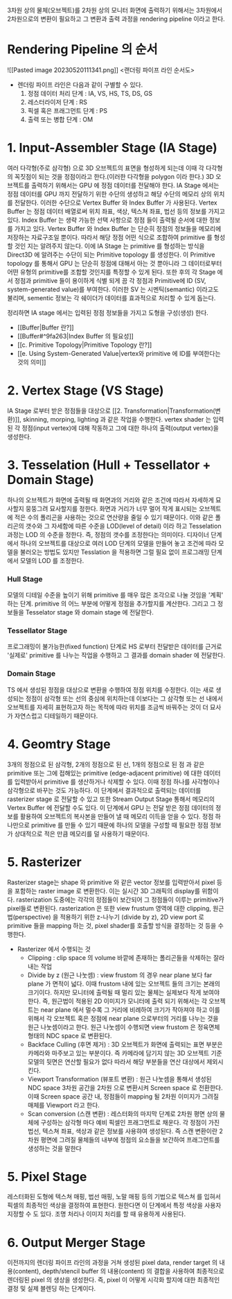 3차원 상의 물체(오브젝트)를 2차원 상의 모니터 화면에 출력하기 위해서는 3차원에서 2차원으로의 변환이 필요하고 그 변환과 출력 과정을 rendering pipeline 이라고 한다.

# Rendering Pipeline 의 순서

![[Pasted image 20230520111341.png]]
<랜더링 파이프 라인 순서도>

- 렌더링 파이프 라인은 다음과 같이 구별할 수 있다.
	1. 정점 데이터 처리 단계 : IA, VS, HS, TS, DS, GS
	2. 레스터라이저 단계 : RS
	3. 픽셀 혹은 프래그먼트 단계 : PS
	4. 출력 또는 병합 단계 : OM
# 1. Input-Assembler Stage (IA Stage)

여러 다각형(주로 삼각형) 으로 3D 오브젝트의 표면을 형성하게 되는데 이때 각 다각형의 꼭짓점이 되는 것을 정점이라고 한다.(이러한 다각형을 polygon 이라 한다.) 3D 오브젝트를 출력하기 위해서는 GPU 에 정점 데이터를 전달해야 한다. IA Stage 에서는 정점 데이터를 GPU 까지 전달하기 위한 수단의 생성하고 해당 수단의 메모리 상의 위치를 전달한다. 이러한 수단으로 Vertex Buffer 와 Index Buffer 가 사용된다. Vertex Buffer 는 정점 데이터 배열로써 위치 좌표, 색상, 텍스쳐 좌표, 법선 등의 정보를 가지고 있다. Index Buffer 는 생략 가능한 선택 사항으로 정점 들이 출력될 순서에 대한 정보를 가지고 있다. Vertex Buffer 와 Index Buffer 는 단순히 정점의 정보들을 메모리에 저장하는 자료구조일 뿐이다. 따라서 해당 정점 어떤 식으로 조합하여 primitive 를 형성할 것인 지는 알려주지 않는다. 이에 IA Stage 는 primitive 를 형성하는 방식을 Direct3D 에 알려주는 수단이 되는 Primitive topology 를 생성한다. 이 Primitive topology 를 통해서 GPU 는 단순히 정점에 대해서 아는 것 뿐아니라 그 데이터로부터 어떤 유형의 primitive를 조합할 것인지를 특정할 수 있게 된다. 또한 후의 각 Stage 에서 정점과 primitive 들이 용이하게 식별 되게 끔 각 정점과 Primitive에 ID (SV, system-generated value)를 부여한다. 이러한 SV 는 시멘틱(semantic) 이라고도 불리며, sementic 정보는 각 쉐이더가 데이터를 효과적으로 처리할 수 있게 돕는다.

정리하면 IA stage 에서는 입력된 정점 정보들을 가지고 도형을 구성(생성) 한다.

- [[Buffer|Buffer 란?]]
- [[Buffer#^9fa263|Index Buffer 의 필요성]]
- [[c. Primitive Topology|Primitive Topology 란?]]
- [[e. Using System-Generated Value|vertex와 primitive 에 ID를 부여한다는 것의 의미]]

# 2. Vertex Stage (VS Stage)

IA Stage 로부터 받은 정점들을 대상으로 [[2. Transformation|Transformation(변환)]], skinning, morping, lighting 과 같은 작업을 수행한다. vertex shader 는 입력된 각 정점(input vertex)에 대해 작동하고 그에 대한 하나의 출력(output vertex)을 생성한다. 

# 3. Tesselation (Hull + Tessellator + Domain Stage)

하나의 오브젝트가 화면에 출력될 때 화면과의 거리와 같은 조건에 따라서 자세하게 묘사할지 뭉뚱그려 묘사할지를 정한다. 화면과 거리가 너무 멀어 작게 표시되는 오브젝트에 적은 수의 폴리곤을 사용하는 것으로 연산량을 줄일 수 있기 때문이다. 이와 같은 폴리곤의 갯수와 그 자세함에 따른 수준을 LOD(level of detail) 이라 하고 Tesselation 과정는 LOD 의 수준을 정한다. 즉, 정점의 갯수를 조정한다는 의미이다. 디자이너 단계에서 하나의 오브젝트를 대상으로 여러 LOD 단계의 모델을 만들어 놓고 조건에 따라 모델을 불러오는 방법도 있지만 Tesslation 을 적용하면 그럴 필요 없이 프로그래밍 단계에서 모델의 LOD 를 조정한다. 

### Hull Stage

모델의 디테일 수준을 높이기 위해 primitive 를 매우 많은 조각으로 나눌 것임을 '계획' 하는 단계. primitive 의 어느 부분에 어떻게 정점을 추가할지를 계산한다. 그리고 그 정보들을 Tesselator stage 와 domain stage 에 전달한다.

### Tessellator Stage

프로그래밍이 불가능한(fixed function) 단계로  HS 로부터 전달받은 데이터를 근거로 '실제로' primitive 를 나누는 작업을 수행하고 그 결과를 domain shader 에 전달한다.

### Domain Stage

TS 에서 생성된 정점을 대상으로 변환을 수행하여 정점 위치를 수정한다. 이는 새로 생성되는 정점이 삼각형 또는 선의 중심에 위치하는데 이보다는 그 삼각형 또는 선 내에서 오브젝트를 자세히 표현하고자 하는 목적에 따라 위치를 조금씩 바꿔주는 것이 더 묘사가 자연스럽고 디테일하기 때문이다.

# 4. Geomtry Stage

3개의 정점으로 된 삼각형,  2개의 정점으로 된 선,  1개의 정점으로 된 점 과 같은 primitive 또는 그에 접해있는 primitive (edge-adjacent primitive) 에 대한 데이터를 입력받아서 primitive 를 생산하거나 삭제할 수 있다. 이때 정점 하나를 사각형이나 삼각형으로 바꾸는 것도 가능하다. 이 단계에서 결과적으로 출력되는 데이터를 rasterizer stage 로 전달할 수 있고 또한 Stream Output Stage 통해서 메모리의 Vertex Buffer 에 전달할 수도 있다. 이 단계에서 GPU 는 전달 받은 정점 데이터의 정보를 활용하여 오브젝트의 복사본을 만들어 낼 때 메모리 이득을 얻을 수 있다. 정점 하나만으로 primitive 를 만들 수 있기 때문에 하나의  모델을 구성할 때 필요한 정점 정보가 상대적으로 적은 만큼 메모리를 덜 사용하기 때문이다.

# 5. Rasterizer

Rasterizer stage는 shape 와 primitive 와 같은 vector 정보를 입력받아서 pixel 등을 포함하는 raster image 로 변환한다. 이는 실시간 3D 그래픽의 display를 위함이다. rasterization 도중에는 각각의 정점들이 보간되어 그 정점들이 이루는 primitive가  pixel들로 변환된다. rasterization 은 또한 view frustum 영역에 대한 clipping, 원근법(perspective) 을 적용하기 위한 z-나누기 (divide by z), 2D view port 로 primitive 들을 mapping 하는 것, pixel shader를 호출할 방식을 결정하는 것 등을 수행한다. 

- Rasterizer 에서 수행되는 것
	- Clipping : clip space 의 volume 바깥에 존재하는 폴리곤들을 삭제하는 잘라내는 작업
	- Divide by z (원근 나눗셈) : view frustom 의 경우 near plane 보다 far plane 가 면적이 넓다. 이때 frustom 내에 있는 오브젝트 들의 크기는 본래의 크기이다. 하지만 모니터에 출력될 때 멀리 있는 물체는 실제보다 작게 보여야 한다. 즉, 원근법이 적용된 2D 이미지가 모니터에 출력 되기 위해서는 각 오브젝트는 near plane 에서 멀수록 그 거리에 비례하여 크기가 작아져야 하고 이를 위해서 각 오브젝트 혹은 정점에 near plane 으로부터의 거리를 나누는 것을 원근 나눗셈이라고 한다. 원근 나눗셈이 수행되면 view frustom 은 정육면체 형태의 NDC space 로 변환된다.
	- Backface Culling (후면 제거) : 3D 오브젝트가 화면에 출력되는 표면 부분은 카메라와 마주보고 있는 부분이다. 즉 카메라에 담기지 않는 3D 오브젝트 기준 모델의 뒷면은 연산할 필요가 없다 따라서 해당 부분들을 연산 대상에서 제외시킨다.
	- Viewport Transformation (뷰포트 변환) : 원근 나눗셈을 통해서 생성된 NDC space 3차원 공간을 2차원 으로 변환시켜 Screen space 로 전환한다. 이때 Screen space 공간 내, 정점들이 mapping 될  2차원 이미지가 그려질 매체를 Viewport 라고 한다.
	- Scan conversion (스캔 변환) : 레스터화의 마지막 단계로 2차원 평면 상의 물체에 구성하는 삼각형 마다 예비 픽셀인 프래그먼트로 채운다. 각 정점이 가진 법선, 텍스쳐 좌표, 색상과 같은 정보를 사용햐여 생성된다. 즉 스캔 변환이란 2차원 평면에 그려질 물체들의 내부에 정점의 요소들을 보간하여 프래그먼트를 생성하는 것을 말한다

# 5. Pixel Stage

레스터화된 도형에 텍스쳐 매핑, 법선 매핑, 노말 매핑 등의 기법으로 텍스쳐 를 입혀서 픽셀의 최종적인 색상을 결정하여 표현한다. 원한다면 이 단계에서 특정 색상을 사용자 지정할 수 도 있다. 조명 처리나 이미지 처리를 할 때 유용하게 사용된다. 

# 6. Output Merger Stage

이전까지의 렌더링 파이프 라인의 과정을 거쳐 생성된  pixel data, render target 의 내용(content), depth/stencil buffer 의 내용(content) 의 결합을 사용하여 최종적으로 렌더링된 pixel 의 생상을 생성한다.  즉, pixel 이 어떻게 시각화 할지에 대한 최종적인 결정 및 실제 블렌딩 하는 단계이다.